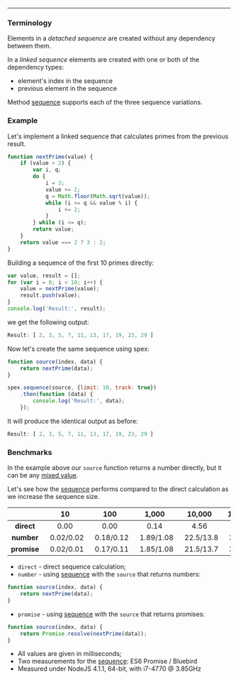 ---

### Terminology

Elements in a *detached sequence* are created without any dependency between them.

In a *linked sequence* elements are created with one or both of the dependency types:
  
* element's index in the sequence
* previous element in the sequence

Method [sequence] supports each of the three sequence variations.

### Example

Let's implement a linked sequence that calculates primes from the previous result.

```js
function nextPrime(value) {
    if (value > 2) {
        var i, q;
        do {
            i = 3;
            value += 2;
            q = Math.floor(Math.sqrt(value));
            while (i <= q && value % i) {
                i += 2;
            }
        } while (i <= q);
        return value;
    }
    return value === 2 ? 3 : 2;
}
```

Building a sequence of the first 10 primes directly:

```js
var value, result = [];
for (var i = 0; i < 10; i++) {
    value = nextPrime(value);
    result.push(value);
}
console.log('Result:', result);
```

we get the following output:

```js
Result: [ 2, 3, 5, 7, 11, 13, 17, 19, 23, 29 ]
```

Now let's create the same sequence using spex:

```javascript
function source(index, data) {
    return nextPrime(data);
}

spex.sequence(source, {limit: 10, track: true})
    .then(function (data) {
        console.log('Result:', data);
    });
```

It will produce the identical output as before:

```js
Result: [ 2, 3, 5, 7, 11, 13, 17, 19, 23, 29 ]
```

### Benchmarks

In the example above our `source` function returns a number directly, but it can be any [mixed value].

Let's see how the [sequence] performs compared to the direct calculation as we increase the sequence size.

|          |10	      |100     |1,000     |10,000    |100,000	|1,000,000
|:--------:|:--------:|:-------:|:-------:|:--------:|:--------:|:------:|
|**direct**	   |0.00	|0.00	|0.14	|4.56	|143	|4,650
|**number**	   |&nbsp;&nbsp;0.02/0.02 |&nbsp;&nbsp;0.18/0.12|&nbsp;&nbsp;1.89/1.08|&nbsp;&nbsp;22.5/13.8|&nbsp;&nbsp;306/227|&nbsp;&nbsp;5,985/5,192
|**promise**   |&nbsp;&nbsp;0.02/0.01|&nbsp;&nbsp;0.17/0.11	|&nbsp;&nbsp;1.85/1.08|&nbsp;&nbsp;21.5/13.7|&nbsp;&nbsp;306/228|&nbsp;&nbsp;5,990/5,172

* `direct` - direct sequence calculation;
* `number` - using [sequence] with the `source` that returns numbers:
```javascript
function source(index, data) {
    return nextPrime(data);
}
```
* `promise` - using [sequence] with the `source` that returns promises:
```javascript
function source(index, data) {
    return Promise.resolve(nextPrime(data));
}
```
* All values are given in milliseconds;
* Two measurements for the [sequence]: ES6 Promise / Bluebird
* Measured under NodeJS 4.1.1, 64-bit, with i7-4770 @ 3.85GHz

[mixed value]:https://github.com/vitaly-t/spex/wiki/Mixed-Values
[sequence]:http://vitaly-t.github.io/spex/global.html#sequence
[Bluebird]:https://github.com/petkaantonov/bluebird
